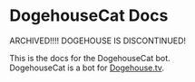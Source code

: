 # DogehouseCat Docs

ARCHIVED!!!! DOGEHOUSE IS DISCONTINUED!

This is the docs for the DogehouseCat bot.  
DogehouseCat is a bot for [Dogehouse.tv](https://dogehouse.tv).  
